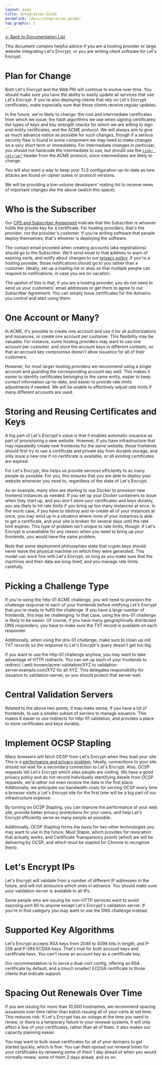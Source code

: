 ```yaml
---
layout: page
title: Integration Guide
permalink: /docs/integration-guide/
top_graphic: 1
---
```


[<- Back to Documentation List](/docs/)

This document contains helpful advice if you are a hosting provider or large website integrating Let's Encrypt, or you are writing client software for Let's Encrypt.

# Plan for Change

Both Let's Encrypt and the Web PKI will continue to evolve over time.  You should make sure you have the ability to easily update all services that use Let's Encrypt. If you're also deploying clients that rely on Let's Encrypt certificates, make especially sure that those clients receive regular updates.

In the future, we're likely to change: the root and intermediate certificates from which we issue; the hash algorithms we use when signing certificates; the types of keys and key strength checks for which we are willing to sign end-entity certificates; and the ACME protocol. We will always aim to give as much advance notice as possible for such changes, though if a serious security flaw is found in some component we may need to make changes on a very short term or immediately. For intermediate changes in particular, you should not hardcode the intermediate to use, but should use the [`Link: rel="up"`](https://github.com/ietf-wg-acme/acme/blob/master/draft-ietf-acme-acme.md#certificate-issuance) header from the ACME protocol, since intermediates are likely to change.

You will also want a way to keep your TLS configuration up-to-date as new attacks are found on cipher suites or protocol versions.

We will be providing a low-volume developers' mailing list to receive news of important changes like the above (watch this space).

# Who is the Subscriber

Our [CPS and Subscriber Agreement](/repository/) indicate that the Subscriber is whoever holds the private key for a certificate. For hosting providers, that's the provider, not the provider's customer. If you're writing software that people deploy themselves, that's whoever is deploying the software.

The contact email provided when creating accounts (aka registrations) should go to the Subscriber. We'll send email to that address to warn of expiring certs, and notify about changes to our [privacy policy](/privacy).  If you're a hosting provider, those notifications should go to you rather than a customer. Ideally, set up a mailing list or alias so that multiple people can respond to notifications, in case you are on vacation.

The upshot of this is that, if you are a hosting provider, you do not need to send us your customers' email addresses or get them to agree to our Subscriber Agreement. You can simply issue certificates for the domains you control and start using them.

# One Account or Many?

In ACME, it's possible to create one account and use it for all authorizations and issuances, or create one account per customer. This flexibility may be valuable. For instance, some hosting providers may want to use one account per customer, and store the account keys in different contexts, so that an account key compromise doesn't allow issuance for all of their customers.

However, for most larger hosting providers we recommend using a single account and guarding the corresponding account key well. This makes it easier to identify certificates belonging to the same entity, easier to keep contact information up-to-date, and easier to provide rate limits adjustments if needed. We will be unable to effectively adjust rate limits if many different accounts are used.

# Storing and Reusing Certificates and Keys

A big part of Let's Encrypt's value is that it enables automatic issuance as part of provisioning a new website.  However, if you have infrastructure that may repeatedly create new frontends for the same website, those frontends should first try to use a certificate and private key from durable storage, and only issue a new one if no certificate is available, or all existing certificates are expired.

For Let's Encrypt, this helps us provide services efficiently to as many people as possible. For you, this ensures that you are able to deploy your website whenever you need to, regardless of the state of Let's Encrypt.

As an example, many sites are starting to use Docker to provision new frontend instances as needed. If you set up your Docker containers to issue when they start up, and you don't store your certificates and keys durably, you are likely to hit rate limits if you bring up too many instances at once. In the worst case, if you have to destroy and re-create all of your instances at once, you may wind up in a situation where none of your instances is able to get a certificate, and your site is broken for several days until the rate limit expires. This type of problem isn't unique to rate limits, though. If Let's Encrypt is unavailable for any reason when you need to bring up your frontends, you would have the same problem.

Note that some deployment philosophies state that crypto keys should never leave the physical machine on which they were generated. This model can work fine with Let's Encrypt, so long as you make sure that the machines and their data are long-lived, and you manage rate limits carefully.

# Picking a Challenge Type

If you're using the http-01 ACME challenge, you will need to provision the challenge response to each of your frontends before notifying Let's Encrypt that you're ready to fulfill the challenge. If you have a large number of frontends, this may be challenging. In that case, using the dns-01 challenge is likely to be easier. Of course, if you have many geographically distributed DNS responders, you have to make sure the TXT record is available on each responder.

Additionally, when using the dns-01 challenge, make sure to clean up old TXT records so the response to Let's Encrypt's query doesn't get too big.

If you want to use the http-01 challenge anyhow, you may want to take advantage of HTTP redirects. You can set up each of your frontends to redirect /.well-known/acme-validation/XYZ to validation-server.example.com/XYZ for all XYZ. This delegates responsibility for issuance to validation-server, so you should protect that server well.

# Central Validation Servers

Related to the above two points, it may make sense, if you have a lot of frontends, to use a smaller subset of servers to manage issuance. This makes it easier to use redirects for http-01 validation, and provides a place to store certificates and keys durably.

# Implement OCSP Stapling

Many browsers will fetch OCSP from Let's Encrypt when they load your site. This is a [performance and privacy problem](https://blog.cloudflare.com/ocsp-stapling-how-cloudflare-just-made-ssl-30/).  Ideally, connections to your site should not wait for a secondary connection to Let's Encrypt. Also, OCSP requests tell Let's Encrypt which sites people are visiting. We have a good privacy policy and do not record individually identifying details from OCSP requests, we'd rather not even receive the data in the first place. Additionally, we anticipate our bandwidth costs for serving OCSP every time a browser visits a Let's Encrypt site for the first time will be a big part of our infrastructure expense.

By turning on OCSP Stapling, you can improve the performance of your web site, provide better privacy protections for your users, and help Let's Encrypt efficiently serve as many people as possible.

Additionally, OCSP Stapling forms the basis for two other technologies you may want to use in the future: Must Staple, which provides for revocation that actually works, and Certificate Transparency proofs (which we will be delivering by OCSP, and which must be stapled for Chrome to recognize them).

# Let's Encrypt IPs

Let's Encrypt will validate from a number of different IP addresses in the future, and will not announce which ones in advance. You should make sure your validation server is available to all IPs.

Some people who are issuing for non-HTTP services want to avoid exposing port 80 to anyone except Let's Encrypt's validation server. If you're in that category you may want to use the DNS challenge instead.

# Supported Key Algorithms

Let's Encrypt accepts RSA keys from 2048 to 4096 bits in length, and P-256 and P-384 ECDSA keys. That's true for both account keys and certificate keys. You can't reuse an account key as a certificate key.

Our recommendation is to serve a dual-cert config, offering an RSA certificate by default, and a (much smaller) ECDSA certificate to those clients that indicate support.

# Spacing Out Renewals Over Time

If you are issuing for more than 10,000 hostnames, we recommend spacing
issuances over time rather than batch-issuing all of your certs at set time.
This reduces risk: If Let's Encrypt has an outage at the time you need to renew,
or there is a temporary failure in your renewal systems, it will only affect a
few of your certificates, rather than all of them. It also makes our capacity
planning easier.

You may want to bulk-issue certificates for all of your domains to get started
quickly, which is fine. You can then spread out renewal times for your certificates
by renewing some of them 1 day ahead of when you would normally renew, some of them
2 days ahead, and so on.
